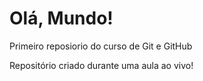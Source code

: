# Olá, Mundo!
 Primeiro reposiorio do curso de Git e GitHub

 Repositório criado durante uma aula ao vivo!
